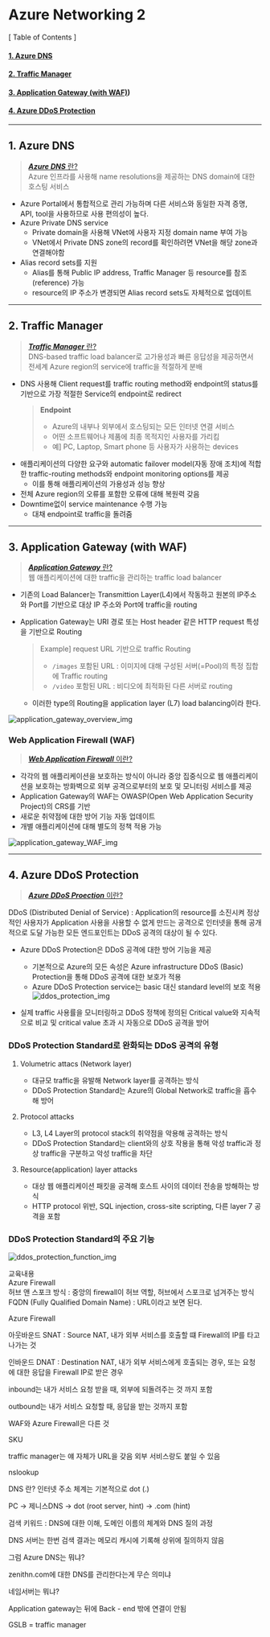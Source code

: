 # Azure Networking 2

[ Table of Contents ]

#### [1. Azure DNS](#1.-azure-dns)

#### [2. Traffic Manager](#2.-traffic-manager)

#### [3. Application Gateway (with WAF)](#3.-application-gateway-with-waf))

#### [4. Azure DDoS Protection](#4.-azure-ddos-protection)

---

## 1. Azure DNS

> [_**Azure DNS**_ 란?](https://docs.microsoft.com/ko-kr/azure/dns/dns-overview)  
> Azure 인프라를 사용해 name resolutions을 제공하는 DNS domain에 대한 호스팅 서비스

- Azure Portal에서 통합적으로 관리 가능하며 다른 서비스와 동일한 자격 증명, API, tool을 사용하므로 사용 편의성이 높다.
- Azure Private DNS service
  - Private domain을 사용해 VNet에 사용자 지정 domain name 부여 가능
  - VNet에서 Private DNS zone의 record를 확인하려면 VNet을 해당 zone과 연결해야함
- Alias record sets를 지원
  - Alias를 통해 Public IP address, Traffic Manager 등 resource를 참조(reference) 가능
  - resource의 IP 주소가 변경되면 Alias record sets도 자체적으로 업데이트

---

## 2. Traffic Manager

> [_**Traffic Manager**_ 란?](https://docs.microsoft.com/ko-kr/azure/traffic-manager/traffic-manager-overview)  
> DNS-based traffic load balancer로 고가용성과 빠른 응답성을 제공하면서 전세계 Azure region의 service에 traffic을 적절하게 분배

- DNS 사용해 Client request를 traffic routing method와 endpoint의 status를 기반으로 가장 적절한 Service의 endpoint로 redirect
  > **Endpoint**
  >
  > - Azure의 내부나 외부에서 호스팅되는 모든 인터넷 연결 서비스
  > - 어떤 소프트웨어나 제품에 최종 목적지인 사용자를 가리킴
  > - 예] PC, Laptop, Smart phone 등 사용자가 사용하는 devices
  >
- 애플리케이션의 다양한 요구와 automatic failover model(자동 장애 조치)에 적합한 traffic-routing methods와 endpoint monitoring options를 제공
  - 이를 통해 애플리케이션의 가용성과 성능 향상
- 전체 Azure region의 오류를 포함한 오류에 대해 복원력 갖음
- Downtime없이 service maintenance 수행 가능
  - 대채 endpoint로 traffic을 돌려줌

---

## 3. Application Gateway (with WAF)

> [_**Application Gateway**_ 란?](https://docs.microsoft.com/ko-kr/azure/application-gateway/overview)  
> 웹 애플리케이션에 대한 traffic을 관리하는 traffic load balancer

- 기존의 Load Balancer는 Transmittion Layer(L4)에서 작동하고 원본의 IP주소와 Port를 기반으로 대상 IP 주소와 Port에 traffic을 routing
- Application Gateway는 URI 경로 또는 Host header 같은 HTTP request 특성을 기반으로 Routing
  > Example] request URL 기반으로 traffic Routing
  >
  > - `/images` 포함된 URL : 이미지에 대해 구성된 서버(=Pool)의 특정 집합에 Traffic routing
  > - `/video` 포함된 URL : 비디오에 최적화된 다른 서버로 routing  

  - 이러한 type의 Routing을 application layer (L7) load balancing이라 한다.
  
![application_gateway_overview_img](./img/Application_Gateway_overview.png)

### Web Application Firewall (WAF)

> [_**Web Application Firewall**_ 이란?](https://docs.microsoft.com/ko-kr/azure/web-application-firewall/overview)  

- 각각의 웹 애플리케이션을 보호하는 방식이 아니라 중앙 집중식으로 웹 애플리케이션을 보호하는 방화벽으로 외부 공격으로부터의 보호 및 모니터링 서비스를 제공
- Application Gateway의 WAF는 OWASP(Open Web Application Security Project)의 CRS를 기반
- 새로운 취약점에 대한 방어 기능 자동 업데이트
- 개별 애플리케이션에 대해 별도의 정책 적용 가능

![application_gateway_WAF_img](./img/Application_Gateway_WAF.png)

---

## 4. Azure DDoS Protection

> [_**Azure DDoS Proection**_ 이란?](https://docs.microsoft.com/ko-kr/azure/virtual-network/ddos-protection-overview)

DDoS (Distributed Denial of Service)
: Application의 resource를 소진시켜 정상적인 사용자가 Application 사용을 사용할 수 없게 만드는 공격으로 인터넷을 통해 공개적으로 도달 가능한 모든 엔드포인트는 DDoS 공격의 대상이 될 수 있다.

- Azure DDoS Protection은 DDoS 공격에 대한 방어 기능을 제공
  - 기본적으로 Azure의 모든 속성은 Azure infrastructure DDoS (Basic) Protection을 통해 DDoS 공격에 대한 보호가 적용
  - Azure DDoS Protection service는 basic 대신 standard level의 보호 적용
  ![ddos_protection_img](./img/Azure_DDoS_Protection.png)

- 실제 traffic 사용률을 모니터링하고 DDoS 정책에 정의된 Critical value와 지속적으로 비교 및 critical value 초과 시 자동으로 DDoS 공격을 방어

### DDoS Protection Standard로 완화되는 DDoS 공격의 유형

1. Volumetric attacs (Network layer)
     - 대규모 traffic을 유발해 Network layer를 공격하는 방식
     - DDoS Protection Standard는 Azure의 Global Network로 traffic을 흡수해 방어

2. Protocol attacks
     - L3, L4 Layer의 protocol stack의 취약점을 악용해 공격하는 방식
     - DDoS Protection Standard는 client와의 상호 작용을 통해 악성 traffic과 정상 traffic을 구분하고 악성 traffic을 차단
  
3. Resource(application) layer attacks
    - 대상 웹 애플리케이션 패킷을 공격해 호스트 사이의 데이터 전송을 방해하는 방식
    - HTTP protocol 위반, SQL injection, cross-site scripting, 다른 layer 7 공격을 포함

### DDoS Protection Standard의 주요 기능

![ddos_protection_function_img](./img/Azure_DDoS_Protection_Standard_Function.png)


교육내용  
Azure Firewall  
허브 앤 스포크 방식 : 중앙의 firewall이 허브 역할, 허브에서 스포크로 넘겨주는 방식  
FQDN (Fully Qualified Domain Name) : URL이라고 보면 된다.

Azure Firewall

아웃바운드 SNAT : Source NAT, 내가 외부 서비스를 호출할 떄 Firewall의 IP를 타고 나가는 것 

인바운드 DNAT : Destination NAT, 내가 외부 서비스에게 호출되는 경우, 또는 요청에 대한 응답을 Firewall IP로 받은 경우 


inbound는 내가 서비스 요청 받을 때, 외부에 되돌려주는 것 까지 포함

outbound는 내가 서비스 요청할 때, 응답을 받는 것까지 포함

WAF와 Azure Firewall은 다른 것

SKU

traffic manager는 얘 자체가 URL을 갖음
외부 서비스랑도 붙일 수 있음

nslookup


DNS 란?
인터넷 주소 체계는 기본적으로 dot (.)

PC -> 제니스DNS -> dot (root server, hint) -> .com (hint)

검색 키워드 : DNS에 대한 이해, 도메인 이름의 체계와 DNS 질의 과정

DNS 서버는 한번 검색 결과는 메모리 캐시에 기록해 상위에 질의하지 않음

그럼 Azure DNS는 뭐냐?

zenithn.com에 대한 DNS를 관리한다는게 무슨 의미냐

네임서버는 뭐냐?

Application gateway는 뒤에 Back - end 밖에 연결이 안됨

GSLB = traffic manager

